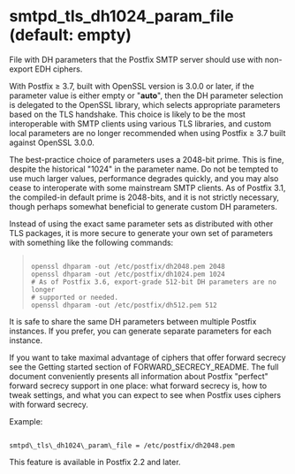 # smtpd_tls_dh1024_param_file (default: empty)
 File with DH parameters that the Postfix SMTP server should
use with non-export EDH ciphers. 


 With Postfix ≥ 3.7, built with OpenSSL version is 3.0.0 or later, if the
parameter value is either empty or "**auto**", then the DH parameter
selection is delegated to the OpenSSL library, which selects appropriate
parameters based on the TLS handshake. This choice is likely to be the most
interoperable with SMTP clients using various TLS libraries, and custom local
parameters are no longer recommended when using Postfix ≥ 3.7 built against
OpenSSL 3.0.0. 


 The best-practice choice of parameters uses a 2048-bit prime. This is fine,
despite the historical "1024" in the parameter name. Do not be tempted to use
much larger values, performance degrades quickly, and you may also cease to
interoperate with some mainstream SMTP clients. As of Postfix 3.1, the
compiled-in default prime is 2048-bits, and it is not strictly necessary,
though perhaps somewhat beneficial to generate custom DH parameters. 


 Instead of using the exact same parameter sets as distributed
with other TLS packages, it is more secure to generate your own
set of parameters with something like the following commands: 



> 
> 
> ```
> 
> openssl dhparam -out /etc/postfix/dh2048.pem 2048
> openssl dhparam -out /etc/postfix/dh1024.pem 1024
> # As of Postfix 3.6, export-grade 512-bit DH parameters are no longer
> # supported or needed.
> openssl dhparam -out /etc/postfix/dh512.pem 512
> 
> ```
> 
> 


 It is safe to share the same DH parameters between multiple
Postfix instances. If you prefer, you can generate separate
parameters for each instance. 


 If you want to take maximal advantage of ciphers that offer forward secrecy see
the Getting
started section of FORWARD\_SECRECY\_README. The
full document conveniently presents all information about Postfix
"perfect" forward secrecy support in one place: what forward secrecy
is, how to tweak settings, and what you can expect to see when
Postfix uses ciphers with forward secrecy. 


 Example: 



```

smtpd\_tls\_dh1024\_param\_file = /etc/postfix/dh2048.pem

```

This feature is available in Postfix 2.2 and later.


